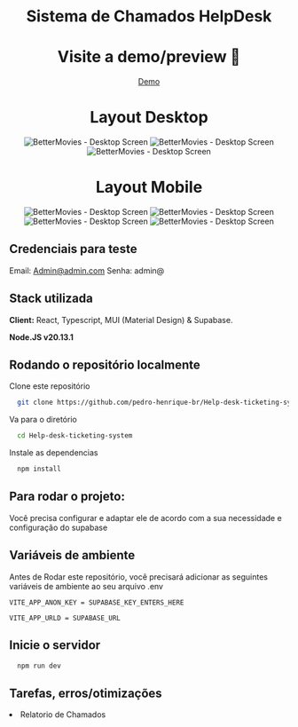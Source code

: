 <h1 align="center" style="font-weight: bold;">Sistema de Chamados HelpDesk</h1>

<div align="center">
    <h1>Visite a demo/preview 📱</h1>
    <a href="https://help-desk-ticketing-system-mu.vercel.app/">Demo</a>
</div>

<p align="center">
  <h1 align="center">Layout Desktop</h1>
  <div align="center">
    <img src="https://github.com/user-attachments/assets/f3b92ccd-8bb2-461b-b1a7-25bcfe83f9e9" alt="BetterMovies - Desktop Screen">
    <img src="https://github.com/user-attachments/assets/74bab11b-67ab-4cde-a470-1218128971ad" alt="BetterMovies - Desktop Screen">
    <img src="https://github.com/user-attachments/assets/998d2b9a-310f-4669-9d94-016c878c7e90" alt="BetterMovies - Desktop Screen">
  </div>
</p>

<p align="center">
  <h1 align="center">Layout Mobile</h1>
  <div align="center">
    <img src="https://github.com/user-attachments/assets/547427ed-666d-4022-bd2a-2500d1b7c6e1" alt="BetterMovies - Desktop Screen">
    <img src="https://github.com/user-attachments/assets/a5875ed3-c916-4d06-95ad-fa4604f1e14d" alt="BetterMovies - Desktop Screen">
    <img src="https://github.com/user-attachments/assets/9cf3250d-810c-4997-baaa-257bccd0059b" alt="BetterMovies - Desktop Screen">
    <img src="https://github.com/user-attachments/assets/65f4762a-0fd7-4561-9287-1b0bdfc4af7a" alt="BetterMovies - Desktop Screen">
  </div>
</p>

## Credenciais para teste
Email: Admin@admin.com
Senha: admin@

## Stack utilizada

**Client:** React, Typescript, MUI (Material Design) & Supabase.

**Node.JS v20.13.1**

## Rodando o repositório localmente

Clone este repositório

```bash
  git clone https://github.com/pedro-henrique-br/Help-desk-ticketing-system
```

Va para o diretório

```bash
  cd Help-desk-ticketing-system
```

Instale
as dependencias

```bash
  npm install
```

## Para rodar o projeto:
Você precisa configurar e adaptar ele de acordo com a sua necessidade
e configuração do supabase

## Variáveis de ambiente

Antes de Rodar este repositório, você precisará adicionar as seguintes variáveis ​​de ambiente ao seu arquivo .env

`VITE_APP_ANON_KEY = SUPABASE_KEY_ENTERS_HERE`

`VITE_APP_URLD = SUPABASE_URL`

## Inicie o servidor

```bash
  npm run dev
```

## Tarefas, erros/otimizações

<li>Relatorio de Chamados</li>

